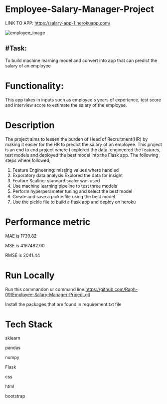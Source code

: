 # Employee-Salary-Manager-Project


LINK TO APP: https://salary-app-1.herokuapp.com/


![employee_image](https://user-images.githubusercontent.com/72034856/121217629-f1e75600-c879-11eb-8e92-3ff10e6eece0.jpg)


## #Task: 
To build machine learning model and convert into  app that can predict the salary of an employee
# Functionality:
This app takes in inputs such as employee's years of experience, test score and interview score to estimate the salary of the employee.
# Description
The project aims to lessen the burden of Head of Recruitment(HR) by making it easier for the HR to predict the salary of an employee.
This project is an end to end project where I explored the data, engineered the features, test models and deployed the best model into the Flask app.
The following steps where followed;
1) Feature Engineering: missing values where handled
2) Exporatory data analysis:Explored the data for insight
4) Feature Scaling: standard scaler was used
5) Use machine learning pipeline to test three models
6) Perform hyperperameter tuning and select the best model
7) Create and save a pickle file using the best model
8) Use the pickle file to build a flask app and deploy on heroku

# Performance metric
MAE is 1739.82

MSE is 4167482.00

RMSE is 2041.44

    
    
    
 # Run Locally
  Run this commandon ur command line:https://github.com/Raph-09/Employee-Salary-Manager-Project.git
  
  Install the packages that are found in requirement.txt file
  
 # Tech Stack
 sklearn
 
 pandas
 
 numpy
 
 Flask
 
 css
 
 html
 
 bootstrap
                                                                                                                                                    
